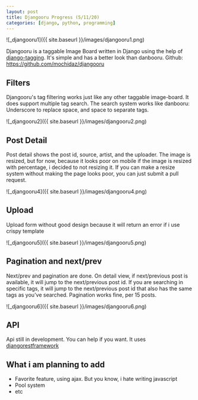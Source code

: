 ```yaml
---
layout: post
title: Djangooru Progress (5/11/20)
categories: [django, python, programming]
---
```


![_djangooru1]({{ site.baseurl }}/images/djangooru1.png)

Djangooru is a taggable Image Board written in Django using the help of [django-tagging](https://pypi.org/project/django-tagging/). It's simple and has a better look than danbooru. Github: <https://github.com/mochidaz/djangooru>

## Filters

Djangooru's tag filtering works just like any other taggable image-board. It does support multiple tag search. The search system works like danbooru: Underscore to replace space, and space to separate tags.

![_djangooru2]({{ site.baseurl }}/images/djangooru2.png)

## Post Detail

Post detail shows the post id, source, artist, and the uploader. The image is resized, but for now, because it looks poor on mobile if the image is resized with percentage, i decided to not resizing it. If you can make a resize system without making the page looks poor, you can just submit a pull request.

![_djangooru4]({{ site.baseurl }}/images/djangooru4.png)

## Upload

Upload form without good design because it will return an error if i use crispy template

![_djangooru5]({{ site.baseurl }}/images/djangooru5.png)

## Pagination and next/prev

Next/prev and pagination are done. On detail view, if next/previous post is available, it will jump to the next/previous post id. If you are searching in specific tags, it will jump to the next/previous post id that also has the same tags as you've searched. Pagination works fine, per 15 posts.

![_djangooru6]({{ site.baseurl }}/images/djangooru6.png)

## API

Api still in development. You can help if you want. It uses [djangorestframework](https://pypi.org/project/djangorestframework/)

## What i am planning to add

- Favorite feature, using ajax. But you know, i hate writing javascript
- Pool system
- etc

